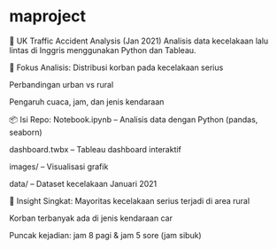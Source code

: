 # maproject
🚗 UK Traffic Accident Analysis (Jan 2021)
Analisis data kecelakaan lalu lintas di Inggris menggunakan Python dan Tableau.

🧪 Fokus Analisis:
Distribusi korban pada kecelakaan serius

Perbandingan urban vs rural

Pengaruh cuaca, jam, dan jenis kendaraan

📦 Isi Repo:
Notebook.ipynb – Analisis data dengan Python (pandas, seaborn)

dashboard.twbx – Tableau dashboard interaktif

images/ – Visualisasi grafik

data/ – Dataset kecelakaan Januari 2021

🔎 Insight Singkat:
Mayoritas kecelakaan serius terjadi di area rural

Korban terbanyak ada di jenis kendaraan car

Puncak kejadian: jam 8 pagi & jam 5 sore (jam sibuk)

